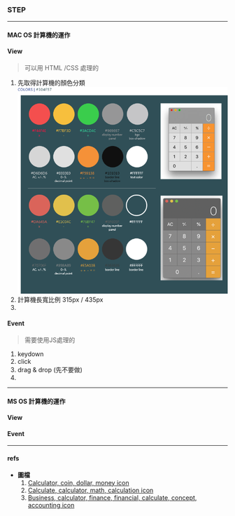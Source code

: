 
### **STEP**
---
#### MAC OS 計算機的運作

#### View 
>可以用 HTML /CSS 處理的

1. 先取得計算機的顏色分類
    ![計算機使用顏色](./images/calculator-color-plate.png)
2. 計算機長寬比例 315px / 435px
3. 


#### Event
>需要使用JS處理的

1. keydown
2. click
3. drag & drop (先不要做)
4. 





---


#### MS OS 計算機的運作

#### View 
#### Event




---

#### refs

+ **圖檔**
    1. [Calculator, coin, dollar, money icon](https://www.iconfinder.com/icons/5027823/calculator_coin_dollar_money_icon)
    2. [Calculate, calculator, math, calculation icon](https://www.iconfinder.com/icons/7257624/calculate_calculator_math_calculation_icon)
    3. [Business, calculator, finance, financial, calculate, concept, accounting icon](https://www.iconfinder.com/icons/7238470/business_calculator_finance_financial_calculate_concept_accounting_icon)


